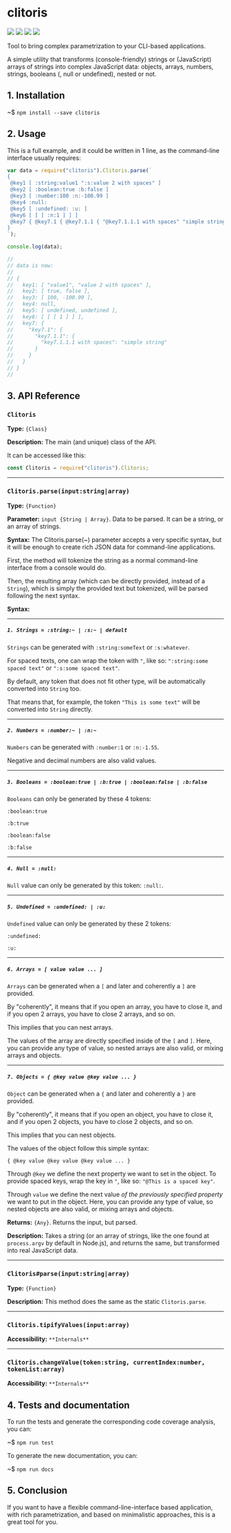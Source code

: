  


# clitoris


![](https://img.shields.io/badge/clitoris-v1.0.0-green.svg) ![](https://img.shields.io/badge/tests-passing-green.svg) ![](https://img.shields.io/badge/coverage-100%25-green.svg)  ![](https://img.shields.io/badge/stable-98%25-green.svg)

Tool to bring complex parametrization to your CLI-based applications.

A simple utility that transforms (console-friendly) strings or (JavaScript) arrays of strings into complex JavaScript data: objects, arrays, numbers, strings, booleans (, null or undefined), nested or not.

## 1. Installation

~$ `npm install --save clitoris`

## 2. Usage

This is a full example, and it could be written in 1 line, as the command-line interface usually requires:

```js
var data = require("clitoris").Clitoris.parse(`
{
 @key1 [ :string:value1 ":s:value 2 with spaces" ]
 @key2 [ :boolean:true :b:false ]
 @key3 [ :number:100 :n:-100.99 ]
 @key4 :null:
 @key5 [ :undefined: :u: ]
 @key6 [ [ [ :n:1 ] ] ]
 @key7 { @key7.1 { @key7.1.1 { "@key7.1.1.1 with spaces" "simple string" } }
}
`);

console.log(data);

// 
// data is now:
// 
// {
//   key1: [ "value1", "value 2 with spaces" ],
//   key2: [ true, false ],
//   key3: [ 100, -100.99 ],
//   key4: null,
//   key5: [ undefined, undefined ],
//   key6: [ [ [ 1 ] ] ],
//   key7: {
//     "key7.1": {
//       "key7.1.1": {
//         "key7.1.1.1 with spaces": "simple string"
//       }
//     }
//   }
// }
// 
```

## 3. API Reference 




 



### **`Clitoris`**

**Type:** `{Class}`

**Description:** The main (and unique) class of the API.

It can be accessed like this:

```js
const Clitoris = require("clitoris").Clitoris;
```




 


----

### **`Clitoris.parse(input:string|array)`**


**Type:** `{Function}`


**Parameter:** `input {String | Array}`. Data to be parsed. It can be a string, or an array of strings.


**Syntax:** The Clitoris.parse(~) parameter accepts a very specific syntax, but it will be enough to
create rich JSON data for command-line applications. 

First, the method will tokenize the string as a normal command-line interface from a console would do.

Then, the resulting array (which can be directly provided, instead of a `String`), which is simply the 
provided text but tokenized, will be parsed following the next syntax.

**Syntax:**

----

##### `1. Strings = :string:~ | :s:~ | default`

`Strings` can be generated with `:string:someText` or `:s:whatever`.

For spaced texts, one can wrap the token with `"`, like so: `":string:some spaced text"` or `":s:some spaced text"`.

By default, any token that does not fit other type, will be automatically converted into `String` too.

That means that, for example, the token `"This is some text"` will be converted into `String` directly.

----

##### `2. Numbers = :number:~ | :n:~`

`Numbers` can be generated with `:number:1` or `:n:-1.55`.

Negative and decimal numbers are also valid values.

----

##### `3. Booleans = :boolean:true | :b:true | :boolean:false | :b:false`

`Booleans` can only be generated by these 4 tokens: 

`:boolean:true`

`:b:true`

`:boolean:false`

`:b:false`

----

##### `4. Null = :null:`

`Null` value can only be generated by this token: `:null:`.

----

##### `5. Undefined = :undefined: | :u:`

`Undefined` value can only be generated by these 2 tokens:

`:undefined:`

`:u:`

----

##### `6. Arrays = [ value value ... ]`

`Arrays` can be generated when a `[` and later and coherently a `]` are provided.

By "coherently", it means that if you open an array, you have to close it, and if you open 2 arrays, you have to close 2 arrays, and so on.

This implies that you can nest arrays.

The values of the array are directly specified inside of the `[` and `]`. Here, you can provide any type of value, so nested arrays are also valid, or mixing arrays and objects.

----

##### `7. Objects = { @key value @key value ... }`

`Object` can be generated when a `{` and later and coherently a `}` are provided.

By "coherently", it means that if you open an object, you have to close it, and if you open 2 objects, you have to close 2 objects, and so on.

This implies that you can nest objects.

The values of the object follow this simple syntax:

`{ @key value @key value @key value ... }` 

Through `@key` we define the next property we want to set in the object. To provide spaced keys, wrap the key in `"`, like so: `"@This is a spaced key"`.

Through `value` we define the next value *of the previously specified property* we want to put in the object. Here, you can provide any type of value, so nested objects are also valid, or mixing arrays and objects.


**Returns:** `{Any}`. Returns the input, but parsed.


**Description:** Takes a string (or an array of strings, like the one found at `process.argv` by default 
in Node.js), and returns the same, but transformed into real JavaScript data.






 


----

### **`Clitoris#parse(input:string|array)`**


**Type:** `{Function}`


**Description:** This method does the same as the static `Clitoris.parse`.




 


----

### **`Clitoris.tipifyValues(input:array)`**


**Accessibility:** `**Internals**`




 


----

### **`Clitoris.changeValue(token:string, currentIndex:number, tokenList:array)`**


**Accessibility:** `**Internals**`




 


## 4. Tests and documentation

To run the tests and generate the corresponding code coverage analysis, you can:

~$ `npm run test` 

To generate the new documentation, you can:

~$ `npm run docs`



## 5. Conclusion

If you want to have a flexible command-line-interface based application, with rich parametrization, 
and based on minimalistic approaches, this is a great tool for you. 





